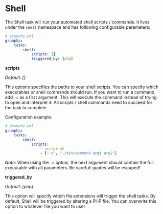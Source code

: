 # Shell

The Shell task will run your automated shell scripts / commands.
It lives under the `shell` namespace and has following configurable parameters:

```yaml
# grumphp.yml
grumphp:
    tasks:
        shell:
            scripts: []
            triggered_by: [php]
```

**scripts**

*Default: []*

This options specifies the paths to your shell scripts.
You can specify which executables or shell commands should run.
If you want to run a command, add `-c` as a first argument. This will execute the command instead of trying to open and interpret it.
All scripts / shell commands need to succeed for the task to complete.

Configuration example:

```yaml
# grumphp.yml
grumphp:
    tasks:
        shell:
            scripts:
                - script.sh
                - ["-c", "./bin/command arg1 arg2"]
```

*Note:* When using the `-c` option, the next argument should contain the full executable with all parameters. Be careful: quotes will be escaped!


**triggered_by**

*Default: [php]*

This option will specify which file extensions will trigger the shell tasks.
By default, Shell will be triggered by altering a PHP file. 
You can overwrite this option to whatever file you want to use!
